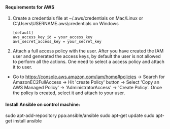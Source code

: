 #### Requirements for AWS
1. Create a credentials file at ~/.aws/credentials on Mac/Linux or C:\Users\USERNAME\.aws\credentials on Windows
    
    ```
    [default]
    aws_access_key_id = your_access_key
    aws_secret_access_key = your_secret_key
    ```
2. Attach a full access policy with the user. After you have created the IAM user and generated the access keys, by default the user is not allowed to perform all the actions. One need to select a access policy and attach it to user. 

- Go to https://console.aws.amazon.com/iam/home#policies ->  Search for AmazonEC2FullAccess -> Hit 'create Policy' button -> Select 'Copy an AWS Managed Policy' -> 'AdministratorAccess' -> 'Create Policy'. Once the policy is created, select it and attach to your user.

#### Install Ansible on control machine: 
sudo apt-add-repository ppa:ansible/ansible
sudo apt-get update
sudo apt-get install ansible